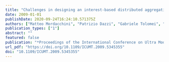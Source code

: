 ```yaml
---
title: "Challenges in designing an interest-based distributed aggregation of users in P2P systems"
date: 2009-01-01
publishDate: 2020-09-24T16:24:10.571375Z
authors: ["Matteo Mordacchini", "Patrizio Dazzi", "Gabriele Tolomei", "Ranieri Baraglia", "Fabrizio Silvestri", "Salvatore Orlando"]
publication_types: ["1"]
abstract: ""
featured: false
publication: "*Proceedings of the International Conference on Ultra Modern Telecommunications, ICUMT 2009, 12-14 October 2009, St. Petersburg, Russia*"
url_pdf: "https://doi.org/10.1109/ICUMT.2009.5345355"
doi: "10.1109/ICUMT.2009.5345355"
---
```


